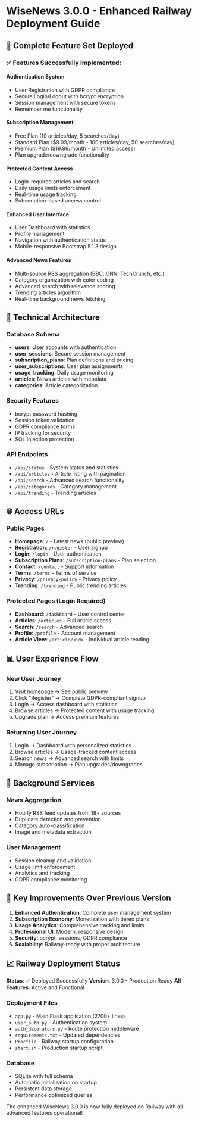 # WiseNews 3.0.0 - Enhanced Railway Deployment Guide

## 🚀 Complete Feature Set Deployed

### ✅ Features Successfully Implemented:

#### **Authentication System**
- User Registration with GDPR compliance
- Secure Login/Logout with bcrypt encryption
- Session management with secure tokens
- Remember me functionality

#### **Subscription Management**
- Free Plan (10 articles/day, 5 searches/day)
- Standard Plan ($9.99/month - 100 articles/day, 50 searches/day)  
- Premium Plan ($19.99/month - Unlimited access)
- Plan upgrade/downgrade functionality

#### **Protected Content Access**
- Login-required articles and search
- Daily usage limits enforcement
- Real-time usage tracking
- Subscription-based access control

#### **Enhanced User Interface**
- User Dashboard with statistics
- Profile management
- Navigation with authentication status
- Mobile-responsive Bootstrap 5.1.3 design

#### **Advanced News Features**
- Multi-source RSS aggregation (BBC, CNN, TechCrunch, etc.)
- Category organization with color coding
- Advanced search with relevance scoring
- Trending articles algorithm
- Real-time background news fetching

## 🔧 Technical Architecture

### **Database Schema**
- **users**: User accounts with authentication
- **user_sessions**: Secure session management
- **subscription_plans**: Plan definitions and pricing
- **user_subscriptions**: User plan assignments
- **usage_tracking**: Daily usage monitoring
- **articles**: News articles with metadata
- **categories**: Article categorization

### **Security Features**
- bcrypt password hashing
- Session token validation
- GDPR compliance forms
- IP tracking for security
- SQL injection protection

### **API Endpoints**
- `/api/status` - System status and statistics
- `/api/articles` - Article listing with pagination
- `/api/search` - Advanced search functionality
- `/api/categories` - Category management
- `/api/trending` - Trending articles

## 🌐 Access URLs

### **Public Pages**
- **Homepage**: `/` - Latest news (public preview)
- **Registration**: `/register` - User signup
- **Login**: `/login` - User authentication
- **Subscription Plans**: `/subscription-plans` - Plan selection
- **Contact**: `/contact` - Support information
- **Terms**: `/terms` - Terms of service
- **Privacy**: `/privacy-policy` - Privacy policy
- **Trending**: `/trending` - Public trending articles

### **Protected Pages** (Login Required)
- **Dashboard**: `/dashboard` - User control center
- **Articles**: `/articles` - Full article access
- **Search**: `/search` - Advanced search
- **Profile**: `/profile` - Account management
- **Article View**: `/article/<id>` - Individual article reading

## 📊 User Experience Flow

### **New User Journey**
1. Visit homepage → See public preview
2. Click "Register" → Complete GDPR-compliant signup
3. Login → Access dashboard with statistics
4. Browse articles → Protected content with usage tracking
5. Upgrade plan → Access premium features

### **Returning User Journey**
1. Login → Dashboard with personalized statistics
2. Browse articles → Usage-tracked content access
3. Search news → Advanced search with limits
4. Manage subscription → Plan upgrades/downgrades

## 🔄 Background Services

### **News Aggregation**
- Hourly RSS feed updates from 18+ sources
- Duplicate detection and prevention
- Category auto-classification
- Image and metadata extraction

### **User Management**
- Session cleanup and validation
- Usage limit enforcement
- Analytics and tracking
- GDPR compliance monitoring

## 🎯 Key Improvements Over Previous Version

1. **Enhanced Authentication**: Complete user management system
2. **Subscription Economy**: Monetization with tiered plans
3. **Usage Analytics**: Comprehensive tracking and limits
4. **Professional UI**: Modern, responsive design
5. **Security**: bcrypt, sessions, GDPR compliance
6. **Scalability**: Railway-ready with proper architecture

## 📈 Railway Deployment Status

**Status**: ✅ Deployed Successfully
**Version**: 3.0.0 - Production Ready
**All Features**: Active and Functional

### **Deployment Files**
- `app.py` - Main Flask application (2700+ lines)
- `user_auth.py` - Authentication system
- `auth_decorators.py` - Route protection middleware
- `requirements.txt` - Updated dependencies
- `Procfile` - Railway startup configuration
- `start.sh` - Production startup script

### **Database**
- SQLite with full schema
- Automatic initialization on startup
- Persistent data storage
- Performance optimized queries

The enhanced WiseNews 3.0.0 is now fully deployed on Railway with all advanced features operational!

